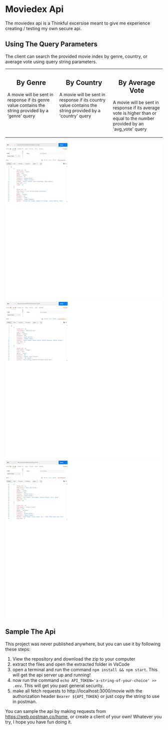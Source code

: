 # Moviedex Api

The moviedex api is a Thinkful excersise meant to give me experience creating / testing my own secure api. 

## Using The Query Parameters
The client can search the provided movie index by genre, country, or average vote using query string parameters. 

<table>
<tr>
<td valign="top" width="33%">
<h2 align="center">By Genre</h2>
<p>A movie will be sent in response if its genre value contains the string provided by a 'genre' query</p>

</td>
<td valign="top" width="34%">
<h2 align="center">By Country</h2>
<p>A movie will be sent in response if its country value contains the string provided by a 'country' query</p>
  
</td>

<td valign="top" width="33%">
<h2 align="center">By Average Vote</h2>
<p>A movie will be sent in response if its average vote is higher than or equal to the number provided by an 'avg_vote' query</p>

</td>
</tr>
</table>

![try the query ?genre=comedy](./images/readme/get-by-genre.png)
![try the query ?country=britain](./images/readme/get-by-country.png)
![try the query ?avg_vote=8](./images/readme/get-by-vote.png)
## Sample The Api

This project was never published anywhere, but you can use it by following these steps:

1. View the repository and download the zip to your computer
2. extract the files and open the extracted folder in VsCode
3. open a terminal and run the command `npm install && npm start`. This will get the api server up and running!
4. now run the command `echo API_TOKEN='a-string-of-your-choice' >> .env`. This will get you past general security.
4. make all fetch requests to http://localhost:3000/movie with the authorization header `Bearer ${API_TOKEN}` or just copy the string to use in postman.

You can sample the api by making requests from https://web.postman.co/home, or create a client of your own! Whatever you try, I hope you have fun doing it.
